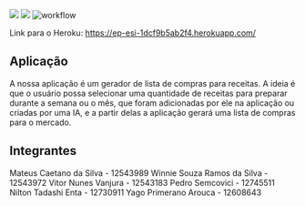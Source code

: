 <a href="https://codeclimate.com/github/matmak-usp/EP-ESI/maintainability"><img src="https://api.codeclimate.com/v1/badges/0988a43c1e6282dcc906/maintainability" /></a>
<a href="https://codeclimate.com/github/matmak-usp/EP-ESI/test_coverage"><img src="https://api.codeclimate.com/v1/badges/0988a43c1e6282dcc906/test_coverage" /></a>
![workflow](https://github.com/matmak-usp/EP-ESI/actions/workflows/rubyonrails.yml/badge.svg)

Link para o Heroku: https://ep-esi-1dcf9b5ab2f4.herokuapp.com/

## Aplicação 
 
A nossa aplicação é um gerador de lista de compras para receitas. A ideia é que o usuário possa selecionar uma quantidade de receitas para preparar durante a semana ou o mês, que foram adicionadas por ele na aplicação ou criadas por uma IA, e a partir delas a aplicação gerará uma lista de compras para o mercado. 

## Integrantes
Mateus Caetano da Silva - 12543989
Winnie Souza Ramos da Silva - 12543972
Vitor Nunes Vanjura - 12543183
Pedro Semcovici - 12745511
Nilton Tadashi Enta - 12730911
Yago Primerano Arouca - 12608643


